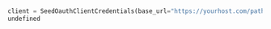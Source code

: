 ```python


client = SeedOauthClientCredentials(base_url="https://yourhost.com/path/to/api", client_id="YOUR_CLIENT_ID", client_secret="YOUR_CLIENT_SECRET", )        
undefined
 
```                        


